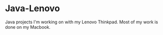 # Java-Lenovo
Java projects I'm working on with my Lenovo Thinkpad. Most of my work is done on my Macbook.

